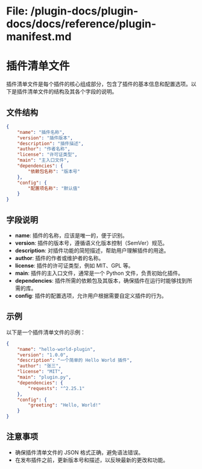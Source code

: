 # File: /plugin-docs/plugin-docs/docs/reference/plugin-manifest.md

# 插件清单文件

插件清单文件是每个插件的核心组成部分，包含了插件的基本信息和配置选项。以下是插件清单文件的结构及其各个字段的说明。

## 文件结构

```json
{
    "name": "插件名称",
    "version": "插件版本",
    "description": "插件描述",
    "author": "作者名称",
    "license": "许可证类型",
    "main": "主入口文件",
    "dependencies": {
        "依赖包名称": "版本号"
    },
    "config": {
        "配置项名称": "默认值"
    }
}
```

## 字段说明

- **name**: 插件的名称，应该是唯一的，便于识别。
- **version**: 插件的版本号，遵循语义化版本控制（SemVer）规范。
- **description**: 对插件功能的简短描述，帮助用户理解插件的用途。
- **author**: 插件的作者或维护者的名称。
- **license**: 插件的许可证类型，例如 MIT、GPL 等。
- **main**: 插件的主入口文件，通常是一个 Python 文件，负责初始化插件。
- **dependencies**: 插件所需的依赖包及其版本，确保插件在运行时能够找到所需的库。
- **config**: 插件的配置选项，允许用户根据需要自定义插件的行为。

## 示例

以下是一个插件清单文件的示例：

```json
{
    "name": "hello-world-plugin",
    "version": "1.0.0",
    "description": "一个简单的 Hello World 插件",
    "author": "张三",
    "license": "MIT",
    "main": "plugin.py",
    "dependencies": {
        "requests": "^2.25.1"
    },
    "config": {
        "greeting": "Hello, World!"
    }
}
```

## 注意事项

- 确保插件清单文件的 JSON 格式正确，避免语法错误。
- 在发布插件之前，更新版本号和描述，以反映最新的更改和功能。